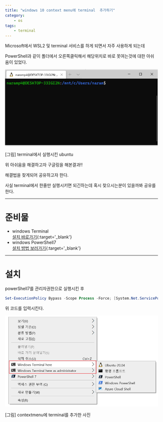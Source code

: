 ```yaml
---
title: "windows 10 context menu에 terminal  추가하기"
category:
    - os
tags:
    - terminal
---
```


Microsoft에서 WSL2 및 terminal 서비스를 하게 되면서 자주 사용하게 되는데

PowerShell과 같이 폴더에서 오른쪽클릭해서 해당위치로 바로 못여는것에 대한 아쉬움이 있었다.

![](/assets/img/20200619/Untitled.png)

[그림] terminal에서 실행시킨 ubuntu

위 아쉬움을 해결하고자 구글링을 해본결과!!

해결법을 찾게되어 공유하고자 한다.

사실 terminal에서 한줄만 실행시키면 되긴하는데 혹시 찾으시는분이 있을까봐 공유를 한다.

---

# 준비물

- windows Terminal  
[설치 바로가기](https://aka.ms/terminal){:target='_blank'}
- windows PowerShell7  
[설치 방법 보러가기](https://github.com/PowerShell/PowerShell/releases){:target='_blank'}

---

# 설치

powerShell7를 관리자권한으로 실행시킨 후

~~~powershell
Set-ExecutionPolicy Bypass -Scope Process -Force; [System.Net.ServicePointManager]::SecurityProtocol = [System.Net.ServicePointManager]::SecurityProtocol -bor 3072; iex ((New-Object System.Net.WebClient).DownloadString('https://raw.githubusercontent.com/lextm/windowsterminal-shell/master/install.ps1'))
~~~

위 코드를 입력시킨다.

![](/assets/img/20200619/Untitled1.png)

[그림] contextmenu에 terminal를 추가한 사진

